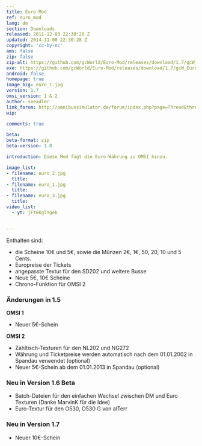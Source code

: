 ```yaml
---
title: Euro Mod
ref: euro_mod
lang: de
section: Downloads
released: 2011-12-03 22:30:28 Z
updated: 2014-11-08 22:30:28 Z
copyright: 'cc-by-nc'
ams: false
zip: false
zip-alt: https://github.com/gcWorld/Euro-Mod/releases/download/1.7/gcW_Euro_1.7.zip
exe: https://github.com/gcWorld/Euro-Mod/releases/download/1.7/gcW_Euro_1.7.exe
android: false
homepage: true
image_big: euro_1.jpg
version: 1.7
omsi_version: 1 & 2
author: seeadler
link_forum: http://omnibussimulator.de/forum/index.php?page=Thread&threadID=114
wip:

comments: true

beta:
beta-format: zip
beta-version: 1.8

introduction: Diese Mod fügt die Euro-Währung zu OMSI hinzu.

image_list:
- filename: euro_2.jpg
  title:
- filename: euro_1.jpg
  title:
- filename: euro_3.jpg
  title:
video_list:
  - yt: jFt6KglYgek


---
```


Enthalten sind:
- die Scheine 10€ und 5€, sowie die Münzen 2€, 1€, 50, 20, 10 und 5 Cents.
- Europreise der Tickets
- angepasste Textur für den SD202 und weitere Busse
- Neue 5€, 10€ Scheine
- Chrono-Funktion für OMSI 2

<div class="bg bg-success" markdown="block">

### Änderungen in 1.5

**OMSI 1**

- Neuer 5€-Schein

**OMSI 2**

- Zahltisch-Texturen für den NL202 und NG272
- Währung und Ticketpreise werden automatisch nach dem 01.01.2002 in Spandau verwendet (optional)
- Neuer 5€-Schein ab dem 01.01.2013 in Spandau (optional)

### Neu in Version 1.6 Beta

- Batch-Dateien für den einfachen Wechsel zwischen DM und Euro Texturen (Danke MarvinK für die Idee)
- Euro-Textur für den O530, O530 G von alTerr

### Neu in Version 1.7

- Neuer 10€-Schein

</div>
